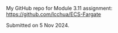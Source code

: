 My GitHub repo for Module 3.11 assignment: https://github.com/lcchua/ECS-Fargate

Submitted on 5 Nov 2024.
